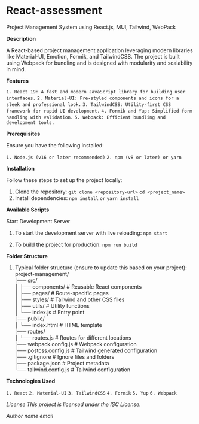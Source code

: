 # React-assessment

Project Management System using React.js, MUI, Tailwind, WebPack

**Description**

A React-based project management application leveraging modern libraries like Material-UI, Emotion, Formik, and TailwindCSS. The project is built using Webpack for bundling and is designed with modularity and scalability in mind.

**Features**

`1. React 19: A fast and modern JavaScript library for building user interfaces.`
`2. Material-UI: Pre-styled components and icons for a sleek and professional look.`
`3. TailwindCSS: Utility-first CSS framework for rapid UI development.`
`4. Formik and Yup: Simplified form handling with validation.`
`5. Webpack: Efficient bundling and development tools.`

**Prerequisites**

Ensure you have the following installed:

`1. Node.js (v16 or later recommended)`
`2. npm (v8 or later) or yarn`

**Installation**

Follow these steps to set up the project locally:

1. Clone the repository:
   `git clone <repository-url>`
   `cd <project_name>`
2. Install dependencies:
   `npm install`
   `or`
   `yarn install`

**Available Scripts**

Start Development Server

1. To start the development server with live reloading:
   `npm start`

2. To build the project for production:
   `npm run build`

**Folder Structure**

1. Typical folder structure (ensure to update this based on your project):  
   project-management/  
   ├── src/  
   │ ├── components/ # Reusable React components  
   │ ├── pages/ # Route-specific pages  
   │ ├── styles/ # Tailwind and other CSS files  
   │ ├── utils/ # Utility functions  
   │ └── index.js # Entry point  
   ├── public/  
   │ └── index.html # HTML template  
   ├── routes/  
   │ └── routes.js # Routes for different locations  
   ├── webpack.config.js # Webpack configuration  
   ├── postcss.config.js # Tailwind generated configuration  
   ├── .gitignore # Ignore files and folders  
   ├── package.json # Project metadata  
   └── tailwind.config.js # Tailwind configuration

**Technologies Used**

`1. React`
`2. Material-UI`
`3. TailwindCSS`
`4. Formik`
`5. Yup`
`6. Webpack`

_License_
_This project is licensed under the ISC License._

_Author_
_name_
_email_
